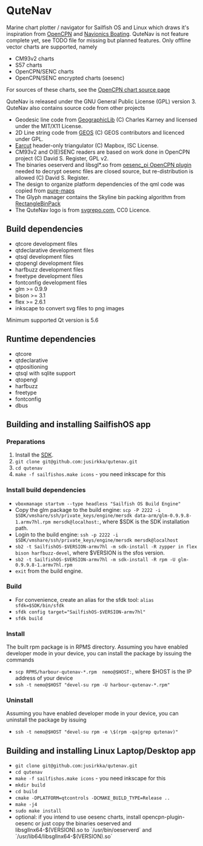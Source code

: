 # QuteNav

Marine chart plotter / navigator for Sailfish OS and Linux which draws it's inspiration
from [OpenCPN](https://opencpn.org) and [Navionics Boating](https://www.navionics.com/apps/navionics-boating ). QuteNav is not feature complete yet, see TODO file for missing but planned features.
Only offline vector charts are supported, namely
- CM93v2 charts
- S57 charts
- OpenCPN/SENC charts
- OpenCPN/SENC encrypted charts (oesenc)

For sources of these charts, see the [OpenCPN chart source page](https://opencpn.org/OpenCPN/info/chartsource.html)

QuteNav is released under the GNU General Public
License (GPL) version 3. QuteNav also contains source code from other projects
- Geodesic line code from [GeographicLib](https://sourceforge.net/projects/geographiclib/) (C)
Charles Karney and licensed under the MIT/X11 License.
- 2D Line string code from [GEOS](https://trac.osgeo.org/geos) (C) GEOS contributors and licenced under GPL.
- [Earcut](https://github.com/mapbox/earcut.hpp) header-only triangulator (C) Mapbox, ISC License.
- CM93v2 and O(E)SENC readers are based on work done in OpenCPN project (C) David S. Register, GPL v2.
- The binaries oeserverd and libsgl*.so from [oesenc_pi OpenCPN plugin](https://github.com/bdbcat/oesenc_pi/)
needed to decrypt oesenc files are closed source, but re-distribution is allowed (C) David S. Register.
- The design to organize platform dependencies of the qml code was copied from [pure-maps](https://github.com/rinigus/pure-maps)
- The Glyph manager contains the Skyline bin packing algorithm from [RectangleBinPack](https://github.com/juj/RectangleBinPack)
- The QuteNav logo is from [svgrepo.com](https://www.svgrepo.com/svg/233528/buoy), CC0 Licence.

## Build dependencies

- qtcore development files
- qtdeclarative development files
- qtsql development files
- qtopengl development files
- harfbuzz development files
- freetype development files
- fontconfig development files
- glm >= 0.9.9
- bison >= 3.1
- flex >= 2.6.1
- inkscape to convert svg files to png images

Minimum supported Qt version is 5.6

## Runtime dependencies

- qtcore
- qtdeclarative
- qtpositioning
- qtsql with sqlite support
- qtopengl
- harfbuzz
- freetype
- fontconfig
- dbus

## Building and installing SailfishOS app

### Preparations

1. Install the [SDK](https://sailfishos.org/wiki/Application_SDK_Installation).
2. `git clone git@github.com:jusirkka/qutenav.git`
3. `cd qutenav`
4. `make -f sailfishos.make icons` - you need inkscape for this

### Install build dependencies

- `vboxmanage startvm --type headless "Sailfish OS Build Engine"`
- Copy the glm package to the build engine: `scp -P 2222 -i $SDK/vmshare/ssh/private_keys/engine/mersdk data-arm/glm-0.9.9.8-1.armv7hl.rpm mersdk@localhost:`, where $SDK is the SDK installation path.
- Login to the build engine: `ssh -p 2222 -i $SDK/vmshare/ssh/private_keys/engine/mersdk mersdk@localhost`
- `sb2 -t SailfishOS-$VERSION-armv7hl -m sdk-install -R zypper in flex bison harfbuzz-devel`, where
$VERSION is the sfos version.
- `sb2 -t SailfishOS-$VERSION-armv7hl -m sdk-install -R rpm -U glm-0.9.9.8-1.armv7hl.rpm`
- `exit` from the build engine.

### Build

- For convenience, create an alias for the sfdk tool: `alias sfdk=$SDK/bin/sfdk`
- `sfdk config target="SailfishOS-$VERSION-armv7hl"`
- `sfdk build`

### Install

The built rpm package is in RPMS directory. Assuming you have enabled developer mode in your device, you can install the package by issuing the commands
- `scp RPMS/harbour-qutenav-*.rpm  nemo@$HOST:`, where $HOST is the IP address of your device
- `ssh -t nemo@$HOST "devel-su rpm -U harbour-qutenav-*.rpm"`

### Uninstall

Assuming you have enabled developer mode in your device, you can uninstall the package by issuing
- `ssh -t nemo@$HOST "devel-su rpm -e \$(rpm -qa|grep qutenav)"`

## Building and installing Linux Laptop/Desktop app

- `git clone git@github.com:jusirkka/qutenav.git`
- `cd qutenav`
- `make -f sailfishos.make icons` - you need inkscape for this
- `mkdir build`
- `cd build`
- `cmake -DPLATFORM=qtcontrols -DCMAKE_BUILD_TYPE=Release ..`
- `make -j4`
- `sudo make install`
- optional: if you intend to use oesenc charts, install opencpn-plugin-oesenc or just copy the binaries oeserved and libsgllnx64-$(VERSION).so to `/usr/bin/oeserverd` and `/usr/lib64/libsgllnx64-$(VERSION).so`
